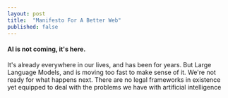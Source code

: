 ```yaml
---
layout: post
title:  "Manifesto For A Better Web"
published: false
---
```


#### AI is not coming, it's here. 

It's already everywhere in our lives, and has been for years. But Large Language Models, and is moving too fast to make sense of it.  We're not ready for what happens next. There are no legal frameworks in existence yet equipped to deal with the problems we have with artificial intelligence